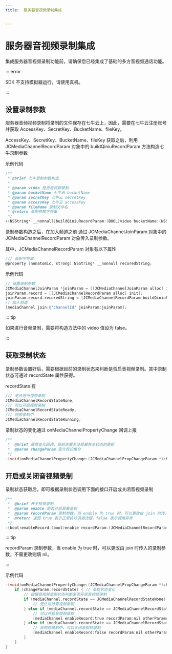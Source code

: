 ```yaml
---
title:  服务器音视频录制集成


---
```


# 服务器音视频录制集成

集成服务器音视频录制功能前，请确保您已经集成了基础的多方音视频通话功能。

::: error

SDK 不支持模拟器运行，请使用真机。

:::



## 设置录制参数

服务器音频视频录制将录制的文件保存在七牛云上，因此，需要在七牛云注册账号并获取 AccessKey、SecretKey、BucketName、fileKey。

AccessKey、SecretKey、BucketName、fileKey 获取之后，利用 JCMediaChannelRecordParam 对象中的 buildQiniuRecordParam 方法构造七牛录制参数

示例代码

```objectivec
/**
 * @brief 七牛录制参数构造
 *
 * @param video 是否是视频录制
 * @param bucketName 七牛云 bucketName
 * @param secretKey 七牛云 secretKey
 * @param accessKey 七牛云 accessKey
 * @param fileName 录制文件名
 * @return 录制参数字符串
 */
+(NSString* __nonnull)buildQiniuRecordParam:(BOOL)video bucketName:(NSString* __nonnull)bucketName secretKey:(NSString* __nonnull)secretKey accessKey:(NSString* __nonnull)accessKey fileName:(NSString* __nonnull)fileName;
```

录制参数构造之后，在加入频道之前 通过 JCMediaChannelJoinParam 对象中的 JCMediaChannelRecordParam 对象传入录制参数。

其中，JCMediaChannelRecordParam 对象有以下属性

```objectivec
/// 录制字符串
@property (nonatomic, strong) NSString* __nonnull recoredString;
```

示例代码

```objectivec
// 设置录制参数
JCMediaChannelJoinParam *joinParam = [[JCMediaChannelJoinParam alloc] init];
joinParam.record = [[JCMediaChannelRecordParam alloc] init];
joinParam.record.recoredString = [JCMediaChannelRecordParam buildQiniuRecordParam:true bucketName:@"QiNiuBucketName" secretKey:@"QiNiuSecretKey" accessKey:@"QiNiuAccessKey" fileName:@"QiNiuFilename"];
// 加入频道
[mediaChannel join:@"channelId" joinParam:joinParam];
```

::: tip

如果进行音频录制，需要将构造方法中的 video 值设为 false。

:::

## 获取录制状态

录制参数设置好后，需要根据目前的录制状态来判断是否启音视频录制。其中录制状态可通过 recordState 属性获得。

recordState 有

```objectivec
/// 无法进行视频录制
JCMediaChannelRecordStateNone,
/// 可以开启视频录制
JCMediaChannelRecordStateReady,
/// 视频录制中
JCMediaChannelRecordStateRunning,
```

录制状态的变化通过 onMediaChannelPropertyChange 回调上报

```objectivec
/**
 *  @brief 属性变化回调，目前主要关注屏幕共享状态的更新
 *  @param changeParam 变化标识集合
 */
-(void)onMediaChannelPropertyChange:(JCMediaChannelPropChangeParam *)changeParam;
```

## 开启或关闭音视频录制

录制状态获取后，即可根据录制状态调用下面的接口开启或关闭音视频录制

```objectivec
/**
 *  @brief 开关视频录制
 *  @param enable 是否开启屏幕录制
 *  @param recordParam 录制参数，当 enable 为 true 时，可以更改由 join 时传入的录制参数，不需更改则填 nil
 *  @return 返回 true 表示正常执行调用流程，false 表示调用异常
 */
-(bool)enableRecord:(bool)enable recordParam:(JCMediaChannelRecordParam* __nullable)recordParam;
```

::: tip

recordParam 录制参数，当 enable 为 true 时，可以更改由 join 时传入的录制参数，不需更改则填 nil。

:::

示例代码

```objectivec
-(void)onMediaChannelPropertyChange:(JCMediaChannelPropChangeParam *)changeParam {
    if (changeParam.recordState) { // 录制状态变化
        // 根据音视频录制状态判断是否开启音视频录制
        if (mediaChannel.recordState == JCMediaChannelRecordStateNone) {
            // 无法进行音视频录制
        } else if (mediaChannel.recordState == JCMediaChannelRecordStateReady) {
            // 可以开启音视频录制
            [mediaChannel enableRecord:true recordParam:nil otherParams:nil];
        } else if (mediaChannel.recordState == JCMediaChannelRecordStateRunning) {
            // 音视频录制中，可以关闭音视频录制
            [mediaChannel enableRecord:false recordParam:nil otherParams:nil];
        }
    }
}
```

